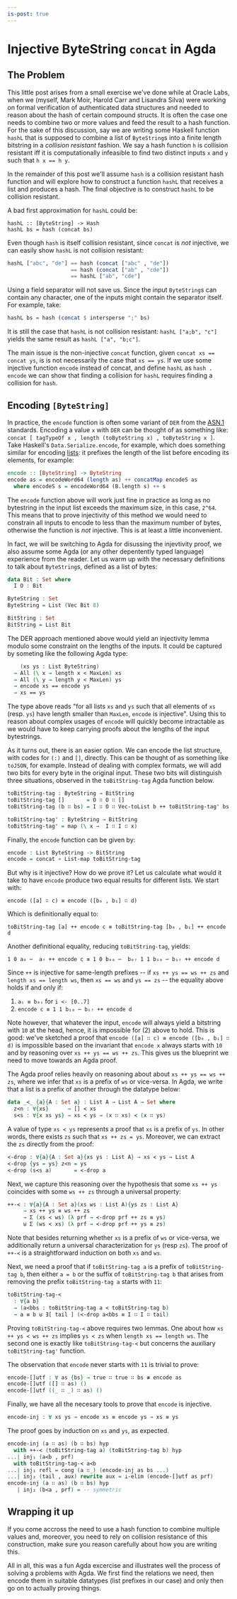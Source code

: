 ```yaml
---
is-post: true
---
```


# Injective ByteString `concat` in Agda

## The Problem

  This little post arises from a small exercise we've done while at Oracle Labs,
when we (myself, Mark Moir, Harold Carr and Lisandra Silva) were working on 
formal verification of authenticated data structures and needed to reason
about the hash of certain compound structs. It is often
the case one needs to combine two or more values and feed the result
to a hash function. For the sake of this discussion, say we are writing some
Haskell function `hashL` that is supposed to combine a list of `ByteString`s 
into a finite length bitstring in a _collision resistant_ fashion. 
We say a hash function `h` is collision resistant iff it 
is computationally infeasible to find two distinct 
inputs `x` and `y` such that `h x == h y`.

In the remainder of this post we'll assume `hash` is a 
collision resistant hash function and will explore how to construct
a function `hashL` that receives a list and produces a hash.
The final objective is to construct `hashL` to be 
collision resistant.

A bad first approximation for `hashL` could be:

~~~~ { .haskell }
hashL :: [ByteString] -> Hash
hashL bs = hash (concat bs)
~~~~

Even though `hash` is itself collision resistant, since `concat` is _not_
injective, we can easily show `hashL` is not collision resistant:

```haskell
hashL ["abc", "de"] == hash (concat ["abc" , "de"])
                    == hash (concat ["ab" , "cde"])
                    == hashL ["ab", "cde"]
```

Using a field separator will not save us. Since the input `ByteString`s can
contain any character, one of the inputs might contain the separator itself.
For example, take:

```haskell
hashL bs = hash (concat $ intersperse ";" bs)
```

It is still the case that `hashL` is not collision resistant: `hashL
["a;b", "c"]` yields the same result as `hashL ["a", "b;c"]`.

The main issue is the non-injective `concat` function,
given `concat xs == concat ys`, is is not necessarily the
case that `xs == ys`. If we use some injective function `encode`
instead of concat, and define `hashL` as `hash . encode` we
can show that finding a collision for `hashL` requires
finding a collision for `hash`.

## Encoding `[ByteString]`

In practice, the `encode` function is often some variant of 
`DER` from the [ASN.1](http://luca.ntop.org/Teaching/Appunti/asn1.html) standards.
Encoding a value `x` with `DER` can be thought of as something like: `concat [ tagTypeOf x , length (toByteString x) , toByteString x ]`. Take Haskell's `Data.Serialize.encode`, for
example, which does something similar for encoding
[lists](http://hackage.haskell.org/package/cereal-0.5.8.1/docs/src/Data.Serialize.html#line-478):
it prefixes the length of the list before encoding its elements, for example:

```haskell
encode :: [ByteString] -> ByteString
encode as = encodeWord64 (length as) ++ concatMap encodeS as
  where encodeS s = encodeWord64 (B.length s) ++ s
```

The `encode` function above will work just fine in practice as long as
no bytestring in the input list exceeds the maximum size, in this
case, `2^64`. This means that to prove injectivity of this method
we would need to constrain all inputs to encode to less than the
maximum number of bytes, otherwise the function is _not_ injective.
This is at least a little inconvenient. 

In fact, we will be switching to Agda for disussing the injevtivity proof,
we also assume some Agda (or any other depentently typed language) experience
from the reader. Let us warm up with the necessary definitions to talk
about `ByteString`s, defined as a list of bytes:

```agda
data Bit : Set where
  I O : Bit

ByteString : Set
ByteString = List (Vec Bit 8)

BitString : Set
BitString = List Bit
```

The DER approach mentioned above would yield an injectivity lemma
modulo some constraint on the lengths of the inputs. It could be
captured by someting like the following Agda type:

```agda
    (xs ys : List ByteString) 
  → All (\ x → length x < MaxLen) xs
  → All (\ y → length y < MaxLen) ys
  → encode xs == encode ys
  → xs == ys
```

The type above reads "for all lists `xs` and `ys` such that all elements
of `xs` (resp. `ys`) have length smaller than `MaxLen`, `encode` is injective".
Using this to reason about complex usages of `encode` will quickly become
intractable as we would have to keep carrying proofs about the lengths
of the input bytestrings.

As it turns out, there is an easier option. We can encode the list 
structure, with codes for `(:)` and `[]`, directly. 
This can be thought of as something like `toJSON`, for example. 
Instead of dealing with complex formats, we will add two bits for every
byte in the original input. These two bits will distinguish three situations,
observed in the `toBitString-tag` Agda function below.

```agda
toBitString-tag : ByteString → BitString
toBitString-tag []       = O ∷ O ∷ []
toBitString-tag (b ∷ bs) = I ∷ O ∷ Vec-toList b ++ toBitString-tag' bs 

toBitString-tag' : ByteString → BitString
toBitString-tag' = map (\ x →  I ∷ I ∷ x)
```

Finally, the `encode` function can be given by:

```agda
encode : List ByteString -> BitString
encode = concat ∘ List-map toBitString-tag
```

But why is it injective? How do we prove it? 
Let us calculate what would it take to have `encode` produce two 
equal results for different lists. We start with:

```
encode ([a] ∷ c) ≡ encode ([b₀ , b₁] ∷ d)
```

Which is definitionally equal to:

```
toBitString-tag [a] ++ encode c ≡ toBitString-tag [b₀ , b₁] ++ encode d
```

Another definitional equality, reducing `toBitString-tag`, yields:

```
1 0 a₀ ⋯  a₇ ++ encode c ≡ 1 0 b₀₀ ⋯  b₀₇ 1 1 b₁₀ ⋯ b₁₇ ++ encode d
```

Since `++` is injective for same-length prefixes -- if `xs ++ ys == ws ++ zs` and
`length xs == length ws`, then `xs == ws` and `ys == zs` -- the equality above
holds if and only if:

1. `aᵢ ≡ b₀ᵢ` for `i <- [0..7]`
2. `encode c ≡ 1 1 b₁₀ ⋯ b₁₇ ++ encode d`

Note however, that whatever the input, `encode` will always yield
a bitstring with `10` at the head, hence, it is impossible for (2)
above to hold. This is good: we've sketched a proof that 
`encode ([a] ∷ c) ≡ encode ([b₀ , b₁] ∷ d)` is impossible based on the
invariant that `encode x` always starts with `10` and by reasoning
over `xs ++ ys == ws ++ zs`. This gives us the blueprint we need to
move towards an Agda proof.

The Agda proof relies heavily on reasoning about 
about `xs ++ ys == ws ++ zs`, where we infer that
`xs` is a prefix of `ws` or vice-versa.
In Agda, we write that a list is a prefix of another through the datatype below:

```agda
data _≺_ {a}{A : Set a} : List A → List A → Set where
  z≺n : ∀{xs}      → [] ≺ xs
  s≺s : ∀{x xs ys} → xs ≺ ys → (x ∷ xs) ≺ (x ∷ ys)
```
        
A value of type `xs ≺ ys` represents a proof that `xs` is a prefix
of `ys`. In other words, there exists `zs` such that `xs ++ zs = ys`.
Moreover, we can extract the `zs` directly from the proof:

```agda
≺-drop : ∀{a}{A : Set a}{xs ys : List A} → xs ≺ ys → List A
≺-drop {ys = ys} z≺n = ys
≺-drop (s≺s a)       = ≺-drop a
```

Next, we capture this reasoning over the hypothesis that some `xs ++ ys`
coincides with some `ws ++ zs` through a universal property:

```agda
++-≺ : ∀{a}{A : Set a}(xs ws : List A){ys zs : List A}
     → xs ++ ys ≡ ws ++ zs
     → Σ (xs ≺ ws) (λ prf → ≺-drop prf ++ zs ≡ ys)
     ⊎ Σ (ws ≺ xs) (λ prf → ≺-drop prf ++ ys ≡ zs)
```

Note that besides returning whether `xs` is a prefix of `ws` or vice-versa,
we additionally return a universal characterization for `ys` (resp `zs`).
The proof of `++-≺` is a straightforward induction on both `xs` and `ws`.

Next, we need a proof that if `toBitString-tag a` is a prefix of
`toBitString-tag b`, then either `a = b` or the suffix of `toBitString-tag b`
that arises from removing the prefix `toBitString-tag a`
starts with `11`:

```agda
toBitString-tag-≺
  : ∀{a b}
  → (a≺bbs : toBitString-tag a ≺ toBitString-tag b)
  → a ≡ b ⊎ ∃[ tail ] (≺-drop a≺bbs ≡ I ∷ I ∷ tail)
```

Proving `toBitString-tag-≺` above requires two lemmas. One about
how `xs ++ ys ≺ ws ++ zs` implies `ys ≺ zs` when `length xs == length ws`.
The second one is exactly like `toBitString-tag-≺` but concerns the
auxiliary `toBitString-tag'` function.

The observation that `encode` never starts with `11` is trivial to prove:

```agda
encode-[]⊎tf : ∀ as {bs} → true ∷ true ∷ bs ≢ encode as
encode-[]⊎tf ([] ∷ as) ()
encode-[]⊎tf ((_ ∷ _) ∷ as) () 
```

Finally, we have all the necesary tools to prove that `encode` is injective.

```agda
encode-inj : ∀ xs ys → encode xs ≡ encode ys → xs ≡ ys
```

The proof goes by induction on `xs` and `ys`, as expected.
             
```agda
encode-inj (a ∷ as) (b ∷ bs) hyp 
  with ++-≺ (toBitString-tag a) (toBitString-tag b) hyp
...| inj₁ (a≺b , prf) 
  with toBitString-tag-≺ a≺b 
...| inj₁ refl = cong (a ∷_) (encode-inj as bs ...)
...| inj₂ (tail , aux) rewrite aux = ⊥-elim (encode-[]⊎tf as prf)
encode-inj (a ∷ as) (b ∷ bs) hyp 
   | inj₂ (b≺a , prf) = -- symmetric
```

## Wrapping it up

If you come accross the need to use a hash function to combine multiple
values and, moreover, you need to rely on collision resistance of this
construction, make sure you reason carefully about how you are 
writing this. 

All in all, this was a fun Agda excercise and illustrates well the process
of solving a problems with Agda. We first find the relations we
need, then encode them in suitable datatypes (list prefixes in our case)
and only then go on to actually proving things.


